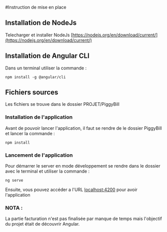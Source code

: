 #Instruction de mise en place

## Installation de NodeJs
Telecharger et installer NodeJs [https://nodejs.org/en/download/current/](https://nodejs.org/en/download/current/)

## Installation de Angular CLI
Dans un terminal utiliser la commande :

```{r, engine='bash', count_lines}
npm install -g @angular/cli
```

## Fichiers sources
Les fichiers se trouve dans le dossier PROJET/PiggyBill

### Installation de l'application
Avant de pouvoir lancer l'application, il faut se rendre de le dossier PiggyBill et lancer la commande :

```{r, engine='bash', count_lines}
npm install
```

### Lancement de l'application
Pour démarrer le server en mode développement se rendre dans le dossier avec le terminal et utiliser la commande :

```{r, engine='bash', count_lines}
ng serve
```

Ensuite, vous pouvez accéder a l'URL [localhost:4200](localhost:4200) pour avoir l'application


### NOTA :
La partie facturation n'est pas finalisée par manque de temps mais l'objectif du projet était de découvrir Angular.

